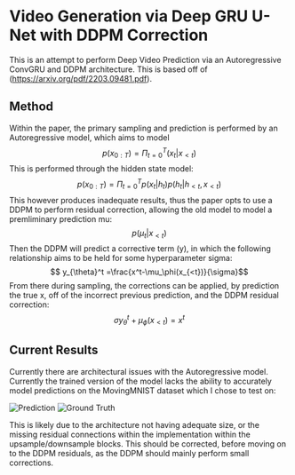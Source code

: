 # Video Generation via Deep GRU U-Net with DDPM Correction

This is an attempt to perform Deep Video Prediction via an Autoregressive ConvGRU and DDPM architecture. This is based off of (https://arxiv.org/pdf/2203.09481.pdf).

## Method

Within the paper, the primary sampling and prediction is performed by an Autoregressive model, which aims to model $$ p(x_{0:T}) = \Pi^T_{t=0} (x_t|x_{<t})$$
This is performed through the hidden state model: $$ p(x_{0:T}) = \Pi^T_{t=0} p(x_t|h_t)p(h_t|h_{<t}, x_{<t})$$
This however produces inadequate results, thus the paper opts to use a DDPM to perform residual correction, allowing the old model to model a premliminary prediction mu:
$$ p(\mu_t |x_{<t}) $$
Then the DDPM will predict a corrective term (y), in which the following relationship aims to be held for some hyperparameter sigma:
$$ y_{\theta}^t =\frac{x^t-\mu_\phi(x_{<t})}{\sigma}$$
From there during sampling, the corrections can be applied, by prediction the true x, off of the incorrect previous prediction, and the DDPM residual correction:
$$ \sigma y_{\theta}^t+\mu_\phi(x_{<t}) =x^t$$

## Current Results

Currently there are architectural issues with the Autoregressive model. Currently the trained version of the model lacks the ability to accurately model predictions on the MovingMNIST dataset which I chose to test on:


![Prediction](https://i.imgur.com/gJI4IV6.png)
![Ground Truth](https://i.imgur.com/iM7gaHp.png)

This is likely due to the architecture not having adequate size, or the missing residual connections within the implementation within the upsample/downsample blocks. This should be corrected, before moving on to the DDPM residuals, as the DDPM should mainly perform small corrections.
